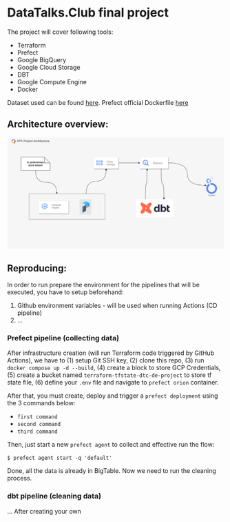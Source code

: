 # DataTalks.Club final project

The project will cover following tools:
- Terraform
- Prefect
- Google BigQuery
- Google Cloud Storage
- DBT
- Google Compute Engine
- Docker

Dataset used can be found [here](https://www2.camara.leg.br/transparencia/cota-para-exercicio-da-atividade-parlamentar/dados-abertos-cota-parlamentar). Prefect official Dockerfile [here](https://github.com/PrefectHQ/prefect/blob/main/Dockerfile)

## Architecture overview:
![Architecture overview](./assets/architecture_v1.png "Architecture overview - v.1")


## Reproducing:
In order to run prepare the environment for the pipelines that will be executed, you have to setup beforehand:   
1. Github environment variables - will be used when running Actions (CD pipeline)
2. ...

### Prefect pipeline (collecting data)

After infrastructure creation (will run Terraform code triggered by GitHub Actions), we have to (1) setup Git SSH key, (2) clone this repo, (3) run `docker compose up -d --build`, (4) create a block to store GCP Credentials, (5) create a bucket named `terraform-tfstate-dtc-de-project` to store tf state file, (6) define your `.env` file and navigate to `prefect orion` container.

After that, you must create, deploy and trigger a `prefect deployment` using the 3 commands below:
- `first command`
- `second command`
- `third command`

Then, just start a new `prefect agent` to collect and effective run the flow:   
```
$ prefect agent start -q 'default'
``` 

Done, all the data is already in BigTable. Now we need to run the cleaning process.

### dbt pipeline (cleaning data)
...
After creating your own